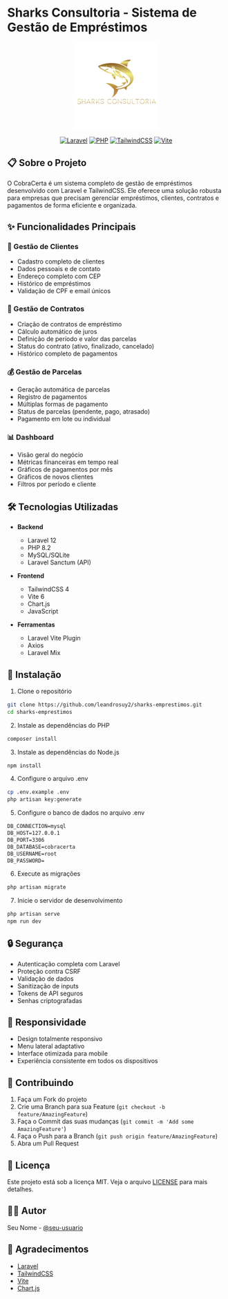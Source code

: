 # Sharks Consultoria - Sistema de Gestão de Empréstimos

<div align="center">
  <img src="public/imagens/logo.png" alt="CobraCerta Logo" width="200"/>
  
  [![Laravel](https://img.shields.io/badge/Laravel-12.x-FF2D20?style=for-the-badge&logo=laravel&logoColor=white)](https://laravel.com)
  [![PHP](https://img.shields.io/badge/PHP-8.2-777BB4?style=for-the-badge&logo=php&logoColor=white)](https://php.net)
  [![TailwindCSS](https://img.shields.io/badge/TailwindCSS-4.x-38B2AC?style=for-the-badge&logo=tailwind-css&logoColor=white)](https://tailwindcss.com)
  [![Vite](https://img.shields.io/badge/Vite-6.x-646CFF?style=for-the-badge&logo=vite&logoColor=white)](https://vitejs.dev)
</div>

## 📋 Sobre o Projeto

O CobraCerta é um sistema completo de gestão de empréstimos desenvolvido com Laravel e TailwindCSS. Ele oferece uma solução robusta para empresas que precisam gerenciar empréstimos, clientes, contratos e pagamentos de forma eficiente e organizada.

## ✨ Funcionalidades Principais

### 👥 Gestão de Clientes
- Cadastro completo de clientes
- Dados pessoais e de contato
- Endereço completo com CEP
- Histórico de empréstimos
- Validação de CPF e email únicos

### 📄 Gestão de Contratos
- Criação de contratos de empréstimo
- Cálculo automático de juros
- Definição de período e valor das parcelas
- Status do contrato (ativo, finalizado, cancelado)
- Histórico completo de pagamentos

### 💰 Gestão de Parcelas
- Geração automática de parcelas
- Registro de pagamentos
- Múltiplas formas de pagamento
- Status de parcelas (pendente, pago, atrasado)
- Pagamento em lote ou individual

### 📊 Dashboard
- Visão geral do negócio
- Métricas financeiras em tempo real
- Gráficos de pagamentos por mês
- Gráficos de novos clientes
- Filtros por período e cliente

## 🛠️ Tecnologias Utilizadas

- **Backend**
  - Laravel 12
  - PHP 8.2
  - MySQL/SQLite
  - Laravel Sanctum (API)

- **Frontend**
  - TailwindCSS 4
  - Vite 6
  - Chart.js
  - JavaScript

- **Ferramentas**
  - Laravel Vite Plugin
  - Axios
  - Laravel Mix

## 🚀 Instalação

1. Clone o repositório
```bash
git clone https://github.com/leandrosuy2/sharks-emprestimos.git
cd sharks-emprestimos
```

2. Instale as dependências do PHP
```bash
composer install
```

3. Instale as dependências do Node.js
```bash
npm install
```

4. Configure o arquivo .env
```bash
cp .env.example .env
php artisan key:generate
```

5. Configure o banco de dados no arquivo .env
```env
DB_CONNECTION=mysql
DB_HOST=127.0.0.1
DB_PORT=3306
DB_DATABASE=cobracerta
DB_USERNAME=root
DB_PASSWORD=
```

6. Execute as migrações
```bash
php artisan migrate
```

7. Inicie o servidor de desenvolvimento
```bash
php artisan serve
npm run dev
```

## 🔒 Segurança

- Autenticação completa com Laravel
- Proteção contra CSRF
- Validação de dados
- Sanitização de inputs
- Tokens de API seguros
- Senhas criptografadas

## 📱 Responsividade

- Design totalmente responsivo
- Menu lateral adaptativo
- Interface otimizada para mobile
- Experiência consistente em todos os dispositivos

## 🤝 Contribuindo

1. Faça um Fork do projeto
2. Crie uma Branch para sua Feature (`git checkout -b feature/AmazingFeature`)
3. Faça o Commit das suas mudanças (`git commit -m 'Add some AmazingFeature'`)
4. Faça o Push para a Branch (`git push origin feature/AmazingFeature`)
5. Abra um Pull Request

## 📄 Licença

Este projeto está sob a licença MIT. Veja o arquivo [LICENSE](LICENSE) para mais detalhes.

## 👨‍💻 Autor

Seu Nome - [@seu-usuario](https://github.com/seu-usuario)

## 🙏 Agradecimentos

- [Laravel](https://laravel.com)
- [TailwindCSS](https://tailwindcss.com)
- [Vite](https://vitejs.dev)
- [Chart.js](https://www.chartjs.org)
